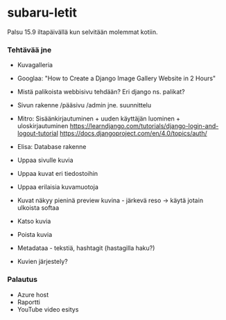 # subaru-letit

Palsu 15.9 iltapäivällä kun selvitään molemmat kotiin.


### Tehtävää jne

- Kuvagalleria
- Googlaa: "How to Create a Django Image Gallery Website in 2 Hours"
- Mistä palikoista webbisivu tehdään? Eri django ns. palikat?
- Sivun rakenne /pääsivu /admin jne. suunnittelu
- Mitro: Sisäänkirjautuminen + uuden käyttäjän luominen + uloskirjautuminen
https://learndjango.com/tutorials/django-login-and-logout-tutorial
https://docs.djangoproject.com/en/4.0/topics/auth/

- Elisa: Database rakenne
- Uppaa sivulle kuvia
- Uppaa kuvat eri tiedostoihin
- Uppaa erilaisia kuvamuotoja
- Kuvat näkyy pieninä preview kuvina - järkevä reso -> käytä jotain ulkoista softaa
- Katso kuvia
- Poista kuvia
- Metadataa - tekstiä, hashtagit (hastagilla haku?)
- Kuvien järjestely?

### Palautus

- Azure host
- Raportti
- YouTube video esitys
